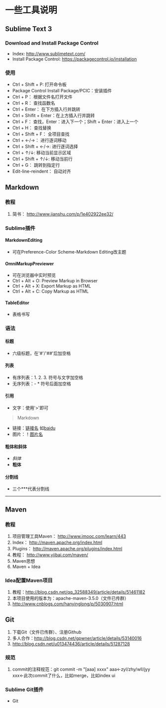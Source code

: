 # 一些工具说明

## Sublime Text 3

### Download and Install Package Control
* Index: http://www.sublimetext.com/
* Install Package Control: https://packagecontrol.io/installation

### 使用
* Ctrl + Shift + P: 打开命令板
* Package Control Install Package/PCIC：安装插件
* Ctrl + P： 根据文件名打开文件
* Ctrl + R： 查找函数名
* Ctrl + Enter： 在下方插入行并跳转
* Ctrl + Shifit + Enter：在上方插入行并跳转
* Ctrl + F： 查找，Enter：进入下一个；Shift + Enter：进入上一个
* Ctrl + H： 查找替换
* Ctrl + Shift + F： 全项目查找
* Ctrl + ←/→： 进行逐词移动
* Ctrl + Shift + ←/→: 进行逐词选择
* Ctrl + ↑/↓: 移动当前显示区域
* Ctrl + Shift + ↑/↓: 移动当前行
* Ctrl + G： 跳转到指定行
* Edit-line-reindent： 自动对齐

## Markdown
### 教程
1. 简书： http://www.jianshu.com/p/1e402922ee32/

### Sublime插件
#### MarkdownEditing
* 可在Preference-Color Scheme-Markdown Editing改主题

#### OmniMarkupPreviewer
* 可在浏览器中实时预览
* Ctrl + Alt + O: Preview Markup in Browser
* Ctrl + Alt + X: Export Markup as HTML
* Ctrl + Alt + C: Copy Markup as HTML

#### TableEditor
* 表格书写

### 语法
#### 标题
* 六级标题，在'#'/'##'后加空格

#### 列表
* 有序列表：1. 2. 3. 符号与文字加空格
* 无序列表：- * 符号后面加空格

#### 引用
* 文字：使用'>'即可
> Markdown
* 链接：[链接名](链接地址) 如[baidu](https://www.baidu.com)
* 图片：！[图片名](图片地址)

#### 粗体和斜体
* *斜体* 
* **粗体**

#### 分割线
* 三个***代表分割线
***

## Maven
### 教程
1. 项目管理工具Maven： http://www.imooc.com/learn/443
2. Index： http://maven.apache.org/index.html
3. Plugins： http://maven.apache.org/plugins/index.html
4. 教程： http://www.yiibai.com/maven/
5. Maven思想
6. Maven + Idea

### Idea配置Maven项目
1. 教程：http://blog.csdn.net/qq_32588349/article/details/51461182
2. 本项目使用的版本为：apache-maven-3.5.0（文件已传群）
3. http://www.cnblogs.com/hanyinglong/p/5030907.html

## Git
1. 下载Git（文件已传群）、注册Github
2. 多人合作：http://blog.csdn.net/gpwner/article/details/53140016
3. http://blog.csdn.net/u013474436/article/details/51287128

### 规范
1. commit的注释规范：git commit -m "[aaa] xxxx" aaa<-zyl/zhy/wll/jyy xxx<-此次commit了什么，比如merge，比如index ui

### Sublime Git插件
* Git

## 
